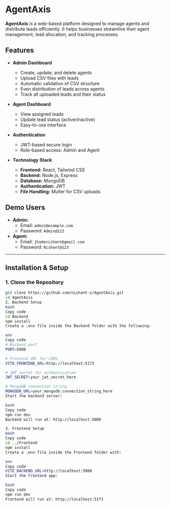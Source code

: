 # AgentAxis

**AgentAxis** is a web-based platform designed to manage agents and distribute leads efficiently. It helps businesses streamline their agent management, lead allocation, and tracking processes.

## Features

- **Admin Dashboard**
  - Create, update, and delete agents
  - Upload CSV files with leads
  - Automatic validation of CSV structure
  - Even distribution of leads across agents
  - Track all uploaded leads and their status

- **Agent Dashboard**
  - View assigned leads
  - Update lead status (active/inactive)
  - Easy-to-use interface

- **Authentication**
  - JWT-based secure login
  - Role-based access: Admin and Agent

- **Technology Stack**
  - **Frontend:** React, Tailwind CSS
  - **Backend:** Node.js, Express
  - **Database:** MongoDB
  - **Authentication:** JWT
  - **File Handling:** Multer for CSV uploads

## Demo Users

- **Admin:**  
  - Email: `admin@example.com`  
  - Password: `Admin@123`  
- **Agent:**  
  - Email: `jhadenishant@gmail.com`  
  - Password: `Nishant@123`  

---

## Installation & Setup

### 1. Clone the Repository
```bash
git clone https://github.com/nishant-x/AgentAxis.git
cd AgentAxis
2. Backend Setup
bash
Copy code
cd Backend
npm install
Create a .env file inside the Backend folder with the following:

env
Copy code
# Backend port
PORT=5000

# Frontend URL for CORS
VITE_FRONTEND_URL=http://localhost:5173

# JWT secret for authentication
JWT_SECRET=your_jwt_secret_here

# MongoDB connection string
MONGODB_URL=your_mongodb_connection_string_here
Start the backend server:

bash
Copy code
npm run dev
Backend will run at: http://localhost:5000

3. Frontend Setup
bash
Copy code
cd ../Frontend
npm install
Create a .env file inside the Frontend folder with:

env
Copy code
VITE_BACKEND_URL=http://localhost:5000
Start the frontend app:

bash
Copy code
npm run dev
Frontend will run at: http://localhost:5173